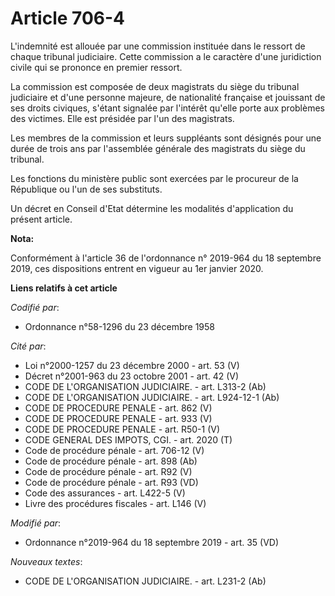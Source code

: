 # Article 706-4

L'indemnité est allouée par une commission instituée dans le ressort de chaque   tribunal judiciaire. Cette commission a le
caractère d'une juridiction civile qui se prononce en premier ressort. 

La commission est composée de deux magistrats du siège du   tribunal judiciaire et d'une personne majeure, de nationalité
française et jouissant de ses droits civiques, s'étant signalée par l'intérêt qu'elle porte aux problèmes des victimes. Elle
est présidée par l'un des magistrats. 

Les membres de la commission et leurs suppléants sont désignés pour une durée de trois ans par l'assemblée générale des
magistrats du siège du tribunal. 

Les fonctions du ministère public sont exercées par le procureur de la République ou l'un de ses substituts. 

Un décret en Conseil d'Etat détermine les modalités d'application du présent article.

**Nota:**

Conformément à l'article 36 de l'ordonnance n° 2019-964 du 18 septembre 2019, ces dispositions entrent en vigueur au 1er
janvier 2020.

**Liens relatifs à cet article**

_Codifié par_:

  - Ordonnance n°58-1296 du 23 décembre 1958

_Cité par_:

  - Loi n°2000-1257 du 23 décembre 2000 - art. 53 (V)
  - Décret n°2001-963 du 23 octobre 2001 - art. 42 (V)
  - CODE DE L'ORGANISATION JUDICIAIRE. - art. L313-2 (Ab)
  - CODE DE L'ORGANISATION JUDICIAIRE. - art. L924-12-1 (Ab)
  - CODE DE PROCEDURE PENALE - art. 862 (V)
  - CODE DE PROCEDURE PENALE - art. 933 (V)
  - CODE DE PROCEDURE PENALE - art. R50-1 (V)
  - CODE GENERAL DES IMPOTS, CGI. - art. 2020 (T)
  - Code de procédure pénale - art. 706-12 (V)
  - Code de procédure pénale - art. 898 (Ab)
  - Code de procédure pénale - art. R92 (V)
  - Code de procédure pénale - art. R93 (VD)
  - Code des assurances - art. L422-5 (V)
  - Livre des procédures fiscales - art. L146 (V)

_Modifié par_:

  - Ordonnance n°2019-964 du 18 septembre 2019 - art. 35 (VD)

_Nouveaux textes_:

  - CODE DE L'ORGANISATION JUDICIAIRE. - art. L231-2 (Ab)

